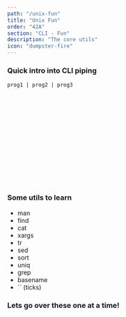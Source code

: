 ```yaml
---
path: "/unix-fun"
title: "Unix Fun"
order: "42A"
section: "CLI - Fun"
description: "The core utils"
icon: "dumpster-fire"
---
```


### Quick intro into CLI piping
`prog1 | prog2 | prog3`

<br />
<br />
<br />
<br />
<br />
<br />
<br />
<br />
<br />
<br />
<br />
<br />

### Some utils to learn
* man
* find
* cat
* xargs
* tr
* sed
* sort
* uniq
* grep
* basename
* \`\` (ticks)

### Lets go over these one at a time!

<br />
<br />
<br />
<br />
<br />
<br />
<br />
<br />
<br />
<br />
<br />
<br />

